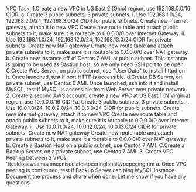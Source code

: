 VPC Task:
1.Create a new VPC in US East 2 (Ohio) region, use 192.168.0.0/16 CIDR.
    a. Create 3 public subnets, 3 private subnets.
	i. Use 192.168.1.0/24, 192.168.2.0/24, 192.168.3.0/24 CIDR for public
		subnets.
		Create new internet gateway, attach it to new VPC
		Create new route table and attach public subnets to it, make sure it is
		routable to 0.0.0.0/0 over Internet Gateway.
	ii. Use 192.168.11.0/24, 192.168.12.0/24, 192.168.13.0/24 CIDR for private
		subnets.
		Create new NAT gateway
		Create new route table and attach private subnets to it, make sure it is
		routable to 0.0.0.0/0 over NAT gateway.
      b. Create new instance off of Centos 7 AMI, at public subnet. This instance is going
	to be used as Bastion host, so we only need SSH port to be open.
      C.Create Web Server, on public subnet, use "User Data" to install httpd on it. Once
	launched, test if port HTTP is accessible.
      d.Create DB Server, on private subnet, use Centos 6 AMI. Once launched, ssh into
	it and install MySQL, test if MySQL is accessible from Web Server over private
	network.
2. Create a second AWS account, create a new VPC at US East 1 (N Virginia) region, use
10.0.0.0/16 CIDR
	a. Create 3 public subnets, 3 private subnets.
	    i. Use 10.0.1.0/24, 10.0.2.0/24, 10.0.3.0/24 CIDR for public subnets.
		Create new internet gateway, attach it to new VPC
		Create new route table and attach public subnets to it, make sure it is
		routable to 0.0.0.0/0 over Internet Gateway.
	    ii. Use 10.0.11.0/24, 10.0.12.0/24, 10.0.13.0/24 CIDR for private subnets.
		Create new NAT gateway
		Create new route table and attach private subnets to it, make sure itis
		routable to 0.0.0.0/0 over NAT gateway.
       b. Create a Bastion Host on a public subnet, use Centos 7 AMI.
       C.Create a Backup Server, on a private subnet, use Centos 7 AMI.
3. Create VPC Peering between 2 VPCs
  'ttesldosawsamazonconiseclatestpeeringlshaisvpcpeeinghtm
   a. Once VPC peering is configured, test if Backup Server can ping MySQL instance.
Document the process and share when done.
Let me know if you have any questions

